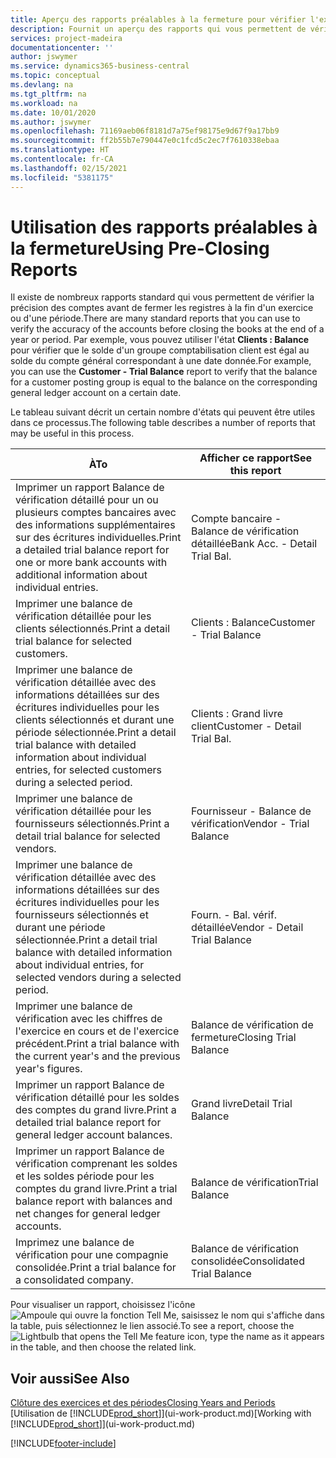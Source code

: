 ```yaml
---
title: Aperçu des rapports préalables à la fermeture pour vérifier l'exactitude des comptes | Microsoft Docs
description: Fournit un aperçu des rapports qui vous permettent de vérifier l'exactitude des comptes avant de fermer les registres à la fin d'un exercice ou d'une période.
services: project-madeira
documentationcenter: ''
author: jswymer
ms.service: dynamics365-business-central
ms.topic: conceptual
ms.devlang: na
ms.tgt_pltfrm: na
ms.workload: na
ms.date: 10/01/2020
ms.author: jswymer
ms.openlocfilehash: 71169aeb06f8181d7a75ef98175e9d67f9a17bb9
ms.sourcegitcommit: ff2b55b7e790447e0c1fcd5c2ec7f7610338ebaa
ms.translationtype: HT
ms.contentlocale: fr-CA
ms.lasthandoff: 02/15/2021
ms.locfileid: "5381175"
---
```

# <a name="using-pre-closing-reports"></a><span data-ttu-id="2fd86-103">Utilisation des rapports préalables à la fermeture</span><span class="sxs-lookup"><span data-stu-id="2fd86-103">Using Pre-Closing Reports</span></span>
<span data-ttu-id="2fd86-104">Il existe de nombreux rapports standard qui vous permettent de vérifier la précision des comptes avant de fermer les registres à la fin d'un exercice ou d'une période.</span><span class="sxs-lookup"><span data-stu-id="2fd86-104">There are many standard reports that you can use to verify the accuracy of the accounts before closing the books at the end of a year or period.</span></span> <span data-ttu-id="2fd86-105">Par exemple, vous pouvez utiliser l'état **Clients : Balance** pour vérifier que le solde d'un groupe comptabilisation client est égal au solde du compte général correspondant à une date donnée.</span><span class="sxs-lookup"><span data-stu-id="2fd86-105">For example, you can use the **Customer - Trial Balance** report to verify that the balance for a customer posting group is equal to the balance on the corresponding general ledger account on a certain date.</span></span>

<span data-ttu-id="2fd86-106">Le tableau suivant décrit un certain nombre d'états qui peuvent être utiles dans ce processus.</span><span class="sxs-lookup"><span data-stu-id="2fd86-106">The following table describes a number of reports that may be useful in this process.</span></span>

| <span data-ttu-id="2fd86-107">À</span><span class="sxs-lookup"><span data-stu-id="2fd86-107">To</span></span> | <span data-ttu-id="2fd86-108">Afficher ce rapport</span><span class="sxs-lookup"><span data-stu-id="2fd86-108">See this report</span></span> |
| --- | --- |
| <span data-ttu-id="2fd86-109">Imprimer un rapport Balance de vérification détaillé pour un ou plusieurs comptes bancaires avec des informations supplémentaires sur des écritures individuelles.</span><span class="sxs-lookup"><span data-stu-id="2fd86-109">Print a detailed trial balance report for one or more bank accounts with additional information about individual entries.</span></span> |<span data-ttu-id="2fd86-110">Compte bancaire - Balance de vérification détaillée</span><span class="sxs-lookup"><span data-stu-id="2fd86-110">Bank Acc. - Detail Trial Bal.</span></span> |
| <span data-ttu-id="2fd86-111">Imprimer une balance de vérification détaillée pour les clients sélectionnés.</span><span class="sxs-lookup"><span data-stu-id="2fd86-111">Print a detail trial balance for selected customers.</span></span> |<span data-ttu-id="2fd86-112">Clients : Balance</span><span class="sxs-lookup"><span data-stu-id="2fd86-112">Customer - Trial Balance</span></span> |
| <span data-ttu-id="2fd86-113">Imprimer une balance de vérification détaillée avec des informations détaillées sur des écritures individuelles pour les clients sélectionnés et durant une période sélectionnée.</span><span class="sxs-lookup"><span data-stu-id="2fd86-113">Print a detail trial balance with detailed information about individual entries, for selected customers during a selected period.</span></span> |<span data-ttu-id="2fd86-114">Clients : Grand livre client</span><span class="sxs-lookup"><span data-stu-id="2fd86-114">Customer - Detail Trial Bal.</span></span> |
| <span data-ttu-id="2fd86-115">Imprimer une balance de vérification détaillée pour les fournisseurs sélectionnés.</span><span class="sxs-lookup"><span data-stu-id="2fd86-115">Print a detail trial balance for selected vendors.</span></span> |<span data-ttu-id="2fd86-116">Fournisseur - Balance de vérification</span><span class="sxs-lookup"><span data-stu-id="2fd86-116">Vendor - Trial Balance</span></span> |
| <span data-ttu-id="2fd86-117">Imprimer une balance de vérification détaillée avec des informations détaillées sur des écritures individuelles pour les fournisseurs sélectionnés et durant une période sélectionnée.</span><span class="sxs-lookup"><span data-stu-id="2fd86-117">Print a detail trial balance with detailed information about individual entries, for selected vendors during a selected period.</span></span> |<span data-ttu-id="2fd86-118">Fourn. - Bal. vérif. détaillée</span><span class="sxs-lookup"><span data-stu-id="2fd86-118">Vendor - Detail Trial Balance</span></span> |
| <span data-ttu-id="2fd86-119">Imprimer une balance de vérification avec les chiffres de l'exercice en cours et de l'exercice précédent.</span><span class="sxs-lookup"><span data-stu-id="2fd86-119">Print a trial balance with the current year's and the previous year's figures.</span></span> |<span data-ttu-id="2fd86-120">Balance de vérification de fermeture</span><span class="sxs-lookup"><span data-stu-id="2fd86-120">Closing Trial Balance</span></span> |
| <span data-ttu-id="2fd86-121">Imprimer un rapport Balance de vérification détaillé pour les soldes des comptes du grand livre.</span><span class="sxs-lookup"><span data-stu-id="2fd86-121">Print a detailed trial balance report for general ledger account balances.</span></span> |<span data-ttu-id="2fd86-122">Grand livre</span><span class="sxs-lookup"><span data-stu-id="2fd86-122">Detail Trial Balance</span></span> |
| <span data-ttu-id="2fd86-123">Imprimer un rapport Balance de vérification comprenant les soldes et les soldes période pour les comptes du grand livre.</span><span class="sxs-lookup"><span data-stu-id="2fd86-123">Print a trial balance report with balances and net changes for general ledger accounts.</span></span> |<span data-ttu-id="2fd86-124">Balance de vérification</span><span class="sxs-lookup"><span data-stu-id="2fd86-124">Trial Balance</span></span> |
| <span data-ttu-id="2fd86-125">Imprimez une balance de vérification pour une compagnie consolidée.</span><span class="sxs-lookup"><span data-stu-id="2fd86-125">Print a trial balance for a consolidated company.</span></span> |<span data-ttu-id="2fd86-126">Balance de vérification consolidée</span><span class="sxs-lookup"><span data-stu-id="2fd86-126">Consolidated Trial Balance</span></span> |

<span data-ttu-id="2fd86-127">Pour visualiser un rapport, choisissez l'icône ![Ampoule qui ouvre la fonction Tell Me](media/ui-search/search_small.png "Dites-moi ce que vous voulez faire"), saisissez le nom qui s'affiche dans la table, puis sélectionnez le lien associé.</span><span class="sxs-lookup"><span data-stu-id="2fd86-127">To see a report, choose the ![Lightbulb that opens the Tell Me feature](media/ui-search/search_small.png "Tell me what you want to do") icon, type the name as it appears in the table, and then choose the related link.</span></span>

## <a name="see-also"></a><span data-ttu-id="2fd86-128">Voir aussi</span><span class="sxs-lookup"><span data-stu-id="2fd86-128">See Also</span></span>
[<span data-ttu-id="2fd86-129">Clôture des exercices et des périodes</span><span class="sxs-lookup"><span data-stu-id="2fd86-129">Closing Years and Periods</span></span>](year-close-years-periods.md)  
<span data-ttu-id="2fd86-130">[Utilisation de [!INCLUDE[prod_short](includes/prod_short.md)]](ui-work-product.md)</span><span class="sxs-lookup"><span data-stu-id="2fd86-130">[Working with [!INCLUDE[prod_short](includes/prod_short.md)]](ui-work-product.md)</span></span>



[!INCLUDE[footer-include](includes/footer-banner.md)]